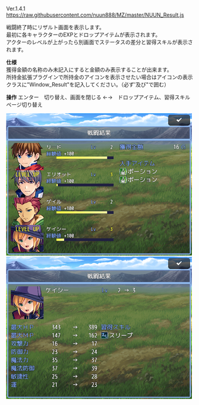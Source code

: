 Ver.1.4.1<br>
https://raw.githubusercontent.com/nuun888/MZ/master/NUUN_Result.js<br>

戦闘終了時にリザルト画面を表示します。<br>
最初に各キャラクターのEXPとドロップアイテムが表示されます。<br>
アクターのレベルが上がったら別画面でステータスの差分と習得スキルが表示されます。<br>

<B>仕様</B><br>
獲得金額の名称のみ未記入にすると金額のみ表示することが出来ます。<br>
所持金拡張プラグインで所持金のアイコンを表示させたい場合はアイコンの表示クラスに"Window_Result"を記入してください。（必ず'及び"で囲む）<br>


<B>操作</B>
エンター　切り替え、画面を閉じる
←→　ドロップアイテム、習得スキルページ切り替え

![画像](img/Result1.png)
![画像](img/Result2.png)

